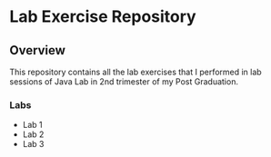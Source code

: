 # Lab Exercise Repository

## Overview
This repository contains all the lab exercises that I performed in lab sessions of Java Lab in 2nd trimester of my Post Graduation.

### Labs
- Lab 1
- Lab 2
- Lab 3
